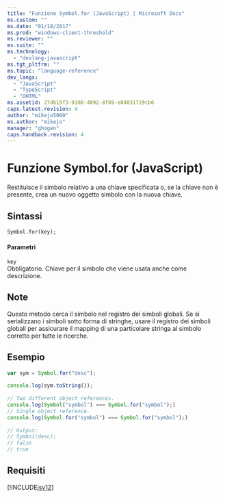 ```yaml
---
title: "Funzione Symbol.for (JavaScript) | Microsoft Docs"
ms.custom: ""
ms.date: "01/18/2017"
ms.prod: "windows-client-threshold"
ms.reviewer: ""
ms.suite: ""
ms.technology: 
  - "devlang-javascript"
ms.tgt_pltfrm: ""
ms.topic: "language-reference"
dev_langs: 
  - "JavaScript"
  - "TypeScript"
  - "DHTML"
ms.assetid: 27db15f3-9108-4892-8f89-e84031729cb6
caps.latest.revision: 4
author: "mikejo5000"
ms.author: "mikejo"
manager: "ghogen"
caps.handback.revision: 4
---
```

# Funzione Symbol.for (JavaScript)
Restituisce il simbolo relativo a una chiave specificata o, se la chiave non è presente, crea un nuovo oggetto simbolo con la nuova chiave.  
  
## Sintassi  
  
```vb  
Symbol.for(key);  
```  
  
#### Parametri  
 `key`  
 Obbligatorio.  Chiave per il simbolo che viene usata anche come descrizione.  
  
## Note  
 Questo metodo cerca il simbolo nel registro dei simboli globali.  Se si serializzano i simboli sotto forma di stringhe, usare il registro dei simboli globali per assicurare il mapping di una particolare stringa al simbolo corretto per tutte le ricerche.  
  
## Esempio  
  
```javascript  
var sym = Symbol.for("desc");  
  
console.log(sym.toString());  
  
// Two different object references.  
console.log(Symbol("symbol") === Symbol.for("symbol");)  
// Single object reference.   
console.log(Symbol.for("symbol") === Symbol.for("symbol");)  
  
// Output:  
// Symbol(desc);  
// false  
// true  
```  
  
## Requisiti  
 [!INCLUDE[jsv12](../../javascript/reference/includes/jsv12-md.md)]